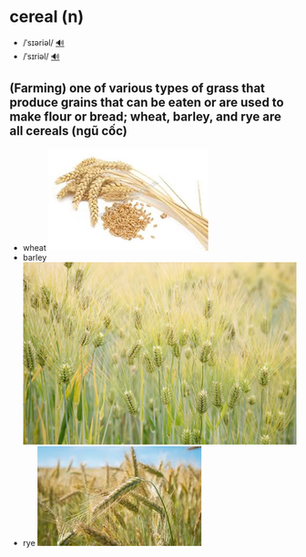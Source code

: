 # cereal (n)

- /ˈsɪəriəl/ [🔊](https://www.oxfordlearnersdictionaries.com/media/english/uk_pron/c/cer/cerea/cereal__gb_2.mp3)
- /ˈsɪriəl/ [🔊](https://www.oxfordlearnersdictionaries.com/media/english/us_pron/c/cer/cerea/cereal__us_1.mp3)

## (Farming) one of various types of grass that produce grains that can be eaten or are used to make flour or bread; wheat, barley, and rye are all cereals (ngũ cốc)

- wheat
![cereal-1](cereal-1.png)
- barley
![cereal-2](cereal-2.png)
- rye
![cereal-3](cereal-3.png)